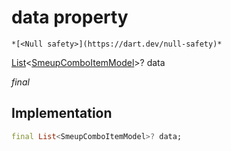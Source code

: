 


# data property




    *[<Null safety>](https://dart.dev/null-safety)*


[List](https://api.flutter.dev/flutter/dart-core/List-class.html)&lt;[SmeupComboItemModel](../../smeup_models_widgets_smeup_combo_item_model/SmeupComboItemModel-class.md)>? data
  
_final_






## Implementation

```dart
final List<SmeupComboItemModel>? data;


```







